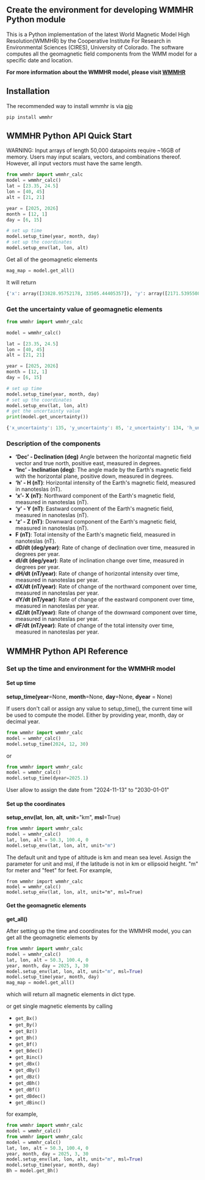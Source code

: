 ## Create the environment for developing WMMHR Python module

This is a Python implementation of the latest World Magnetic Model High Resolution(WMMHR) by the Cooperative Institute For Research in Environmental Sciences (CIRES), University of Colorado. The software computes all the geomagnetic field components from the WMM model for a specific date and location. 

**For more information about the WMMHR model, please visit [WMMHR](https://www.ncei.noaa.gov/products/world-magnetic-model-high-resolution)**

## Installation

The recommended way to install wmmhr is via [pip](https://pip.pypa.io/en/stable/)

```
pip install wmmhr 
```


## WMMHR Python API Quick Start

WARNING: Input arrays of length 50,000 datapoints require ~16GB of memory.
Users may input scalars, vectors, and combinations thereof. However, all input vectors must have the same length. 

```python
from wmmhr import wmmhr_calc
model = wmmhr_calc()
lat = [23.35, 24.5]
lon = [40, 45]
alt = [21, 21]

year = [2025, 2026]
month = [12, 1]
day = [6, 15]

# set up time
model.setup_time(year, month, day)
# set up the coordinates
model.setup_env(lat, lon, alt)
```

Get all of the geomagnetic elements

```python
mag_map = model.get_all()
```
It will return 

```python
{'x': array([33828.95752178, 33505.44405357]), 'y': array([2171.53955086, 1932.26765383]), 'z': array([23865.06803054, 26184.61762661]), 'h': array([33898.58331894, 33561.1149921 ]), 'f': array([41456.66922383, 42567.38939334]), 'dec': array([3.67287636, 3.3006066 ]), 'inc': array([35.14607142, 37.96160489]), 'dx': array([ 9.74138229, 14.15269211]), 'dy': array([-3.08678058, -4.24326699]), 'dz': array([39.2944816 , 33.10674659]), 'dh': array([ 9.52363521, 13.88491134]), 'df': array([30.40773033, 31.3122469 ]), 'ddec': array([-0.37568054, -0.51739277]), 'dinc': array([2.20977032, 1.41823256])}
```

### Get the uncertainty value of geomagnetic elements

```python
from wmmhr import wmmhr_calc

model = wmmhr_calc()

lat = [23.35, 24.5]
lon = [40, 45]
alt = [21, 21]

year = [2025, 2026]
month = [12, 1]
day = [6, 15]

# set up time
model.setup_time(year, month, day)
# set up the coordinates
model.setup_env(lat, lon, alt)
# get the uncertainty value
print(model.get_uncertainty())
```

```python
{'x_uncertainty': 135, 'y_uncertainty': 85, 'z_uncertainty': 134, 'h_uncertainty': 130, 'f_uncertainty': 134, 'declination_uncertainty': array([7.37493947e-06, 7.44909697e-06]), 'inclination_uncertainty': 0.19}
```

### Description of the components

- **‘Dec’ - Declination (deg)** Angle between the horizontal magnetic field vector and true north, positive east, measured in degrees.
- **‘Inc’ - Inclination (deg)**: The angle made by the Earth's magnetic field with the horizontal plane, positive down, measured in degrees.
- **‘h’ - H (nT)**: Horizontal intensity of the Earth's magnetic field, measured in nanoteslas (nT).
- **‘x’- X (nT)**: Northward component of the Earth's magnetic field, measured in nanoteslas (nT).
- **‘y’ - Y (nT)**: Eastward component of the Earth's magnetic field, measured in nanoteslas (nT).
- **‘z’ - Z (nT)**: Downward component of the Earth's magnetic field, measured in nanoteslas (nT).
- **F (nT)**: Total intensity of the Earth's magnetic field, measured in nanoteslas (nT).
- **dD/dt (deg/year)**: Rate of change of declination over time, measured in degrees per year.
- **dI/dt (deg/year)**: Rate of inclination change over time, measured in degrees per year.
- **dH/dt (nT/year)**: Rate of change of horizontal intensity over time, measured in nanoteslas per year.
- **dX/dt (nT/year)**: Rate of change of the northward component over time, measured in nanoteslas per year.
- **dY/dt (nT/year)**: Rate of change of the eastward component over time, measured in nanoteslas per year.
- **dZ/dt (nT/year)**: Rate of change of the downward component over time, measured in nanoteslas per year.
- **dF/dt (nT/year)**: Rate of change of the total intensity over time, measured in nanoteslas per year.



## WMMHR Python API Reference

### Set up the time and environment for the WMMHR model

#### Set up time 

**setup_time(year**=None, **month**=None, **day**=None, **dyear** = None)

If users don't call or assign any value to setup_time(), the current time will be used to compute the model.
Either by providing year, month, day or decimal year.
```python
from wmmhr import wmmhr_calc
model = wmmhr_calc()
model.setup_time(2024, 12, 30)
```
or 
```python
from wmmhr import wmmhr_calc
model = wmmhr_calc()
model.setup_time(dyear=2025.1)
```

User allow to assign the date from "2024-11-13" to "2030-01-01"

#### Set up the coordinates

**setup_env(lat**, **lon**, **alt**, **unit**="km", **msl**=True)
```python
from wmmhr import wmmhr_calc
model = wmmhr_calc()
lat, lon, alt = 50.3, 100.4, 0
model.setup_env(lat, lon, alt, unit="m")
```

The default unit and type of altitude is km and mean sea level. 
Assign the parameter for unit and msl, if the latitude is not in km or ellipsoid height.
"m" for meter and "feet" for feet. For example,
```
from wmmhr import wmmhr_calc
model = wmmhr_calc()
model.setup_env(lat, lon, alt, unit="m", msl=True)
```

#### Get the geomagnetic elements

**get_all()**

After setting up the time and coordinates for the WMMHR model, you can get all the geomagnetic elements by

```python
from wmmhr import wmmhr_calc
model = wmmhr_calc()
lat, lon, alt = 50.3, 100.4, 0
year, month, day = 2025, 3, 30
model.setup_env(lat, lon, alt, unit="m", msl=True)
model.setup_time(year, month, day)
mag_map = model.get_all()
```

which will return all magnetic elements in dict type.

or get single magnetic elements by calling

- `get_Bx()`
- `get_By()`
- `get_Bz()`
- `get_Bh()`
- `get_Bf()`
- `get_Bdec()`
- `get_Binc()`
- `get_dBx()`
- `get_dBy()`
- `get_dBz()`
- `get_dBh()`
- `get_dBf()`
- `get_dBdec()`
- `get_dBinc()`

for example,
```python
from wmmhr import wmmhr_calc
model = wmmhr_calc()
from wmmhr import wmmhr_calc
model = wmmhr_calc()
lat, lon, alt = 50.3, 100.4, 0
year, month, day = 2025, 3, 30
model.setup_env(lat, lon, alt, unit="m", msl=True)
model.setup_time(year, month, day)
Bh = model.get_Bh()
```

